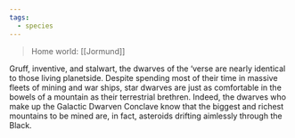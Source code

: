 ```yaml
---
tags:
  - species
---
```

>Home world: [[Jormund]]

Gruff, inventive, and stalwart, the dwarves of the ‘verse are nearly identical to those living planetside. Despite spending most of their time in massive fleets of mining and war ships, star dwarves are just as comfortable in the bowels of a mountain as their terrestrial brethren. Indeed, the dwarves who make up the Galactic Dwarven Conclave know that the biggest and richest mountains to be mined are, in fact, asteroids drifting aimlessly through the Black.